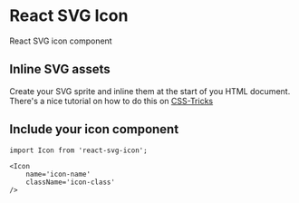 # React SVG Icon

React SVG icon component

## Inline SVG assets

Create your SVG sprite and inline them at the start of you HTML document. There's a nice tutorial on how to do this on [CSS-Tricks](https://css-tricks.com/svg-sprites-use-better-icon-fonts/)

## Include your icon component

```
import Icon from 'react-svg-icon';

<Icon
    name='icon-name'
    className='icon-class'
/>
```
